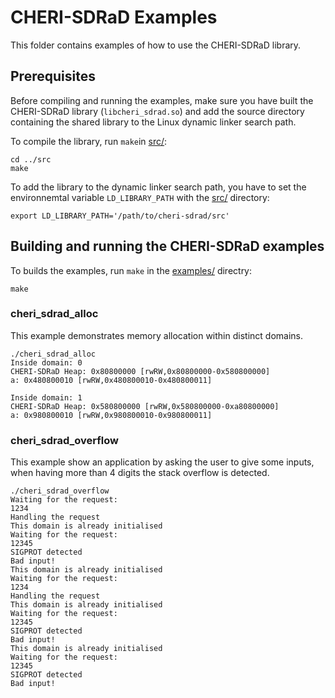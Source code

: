 # CHERI-SDRaD Examples

This folder contains examples of how to use the CHERI-SDRaD library.

## Prerequisites

Before compiling and running the examples, make sure you have built the CHERI-SDRaD library (`libcheri_sdrad.so`) and add the source directory containing the shared library to the Linux dynamic linker search path.

To compile the library, run `make`in [src/](../src/):

```
cd ../src
make
```

To add the library to the dynamic linker search path, you have to set the environnemtal variable `LD_LIBRARY_PATH` with the [src/](../src/) directory:

```
export LD_LIBRARY_PATH='/path/to/cheri-sdrad/src'
```

## Building and running the CHERI-SDRaD examples

To builds the examples, run `make` in the [examples/](../examples/) directry:
```
make
```

### cheri_sdrad_alloc
This example demonstrates memory allocation within distinct domains.
```
./cheri_sdrad_alloc
Inside domain: 0
CHERI-SDRaD Heap: 0x80800000 [rwRW,0x80800000-0x580800000]
a: 0x480800010 [rwRW,0x480800010-0x480800011]

Inside domain: 1
CHERI-SDRaD Heap: 0x580800000 [rwRW,0x580800000-0xa80800000]
a: 0x980800010 [rwRW,0x980800010-0x980800011]
``` 
### cheri_sdrad_overflow

This example show an application by asking the user to give some inputs, when having more than 4 digits the stack overflow is detected.
```
./cheri_sdrad_overflow
Waiting for the request:
1234
Handling the request
This domain is already initialised
Waiting for the request:
12345
SIGPROT detected
Bad input!
This domain is already initialised
Waiting for the request:
1234
Handling the request
This domain is already initialised
Waiting for the request:
12345
SIGPROT detected
Bad input!
This domain is already initialised
Waiting for the request:
12345
SIGPROT detected
Bad input!
```